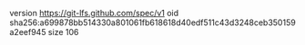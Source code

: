 version https://git-lfs.github.com/spec/v1
oid sha256:a699878bb514330a801061fb618618d40edf511c43d3248ceb350159a2eef945
size 106
